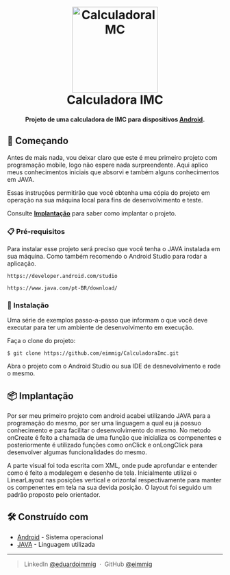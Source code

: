 <h1 align="center">
  <br>
  <a href="https://www.android.com"><img src="https://pngimg.com/uploads/android_logo/android_logo_PNG17.png" alt="CalculadoraIMC" width="200"></a>
  <br>
  Calculadora IMC
  <br>
</h1>

<h4 align="center">Projeto de uma calculadora de IMC para dispositivos <a href="https://www.android.com" target="_blank">Android</a>.</h4>

## 🚀 Começando

Antes de mais nada, vou deixar claro que este é meu primeiro projeto com programação mobile, logo não espere nada surpreendente. Aqui aplico meus conhecimentos iniciais que absorvi e também alguns conhecimentos em JAVA.

Essas instruções permitirão que você obtenha uma cópia do projeto em operação na sua máquina local para fins de desenvolvimento e teste.

Consulte **[Implantação](#-implanta%C3%A7%C3%A3o)** para saber como implantar o projeto.

### 📋 Pré-requisitos

Para instalar esse projeto será preciso que você tenha o JAVA instalada em sua máquina. Como também recomendo o Android Studio para rodar a aplicação.

```
https://developer.android.com/studio
```
```
https://www.java.com/pt-BR/download/
```

### 🔧 Instalação

Uma série de exemplos passo-a-passo que informam o que você deve executar para ter um ambiente de desenvolvimento em execução.

Faça o clone do projeto:

```
$ git clone https://github.com/eimmig/CalculadoraImc.git
```

Abra o projeto com o Android Studio ou sua IDE de desnevolvimento e rode o mesmo.

## 📦 Implantação

Por ser meu primeiro projeto com android acabei utilizando JAVA para a programação do mesmo, por ser uma linguagem a qual eu já possuo conhecimento e para facilitar o desenvolvimento do mesmo. No metodo onCreate é feito a chamada de uma função que inicializa os compenentes e posteriormente é utilizado funções como onClick e onLongClick para desenvolver algumas funcionalidades do mesmo.

A parte visual foi toda escrita com XML, onde pude aprofundar e entender como é feito a modalegem e desenho de tela. Inicialmente utilizei o LinearLayout nas posições vertical e orizontal respectivamente para manter os compenentes em tela na sua devida posição.
O layout foi seguido um padrão proposto pelo orientador.

## 🛠️ Construído com

* [Android](https://www.android.com) - Sistema operacional
* [JAVA](https://www.java.com/pt-BR/) - Linguagem utilizada

---
> LinkedIn [@eduardoimmig](https://www.linkedin.com/in/eduardoimmig/) &nbsp;&middot;&nbsp;
> GitHub [@eimmig](https://github.com/eimmig)
